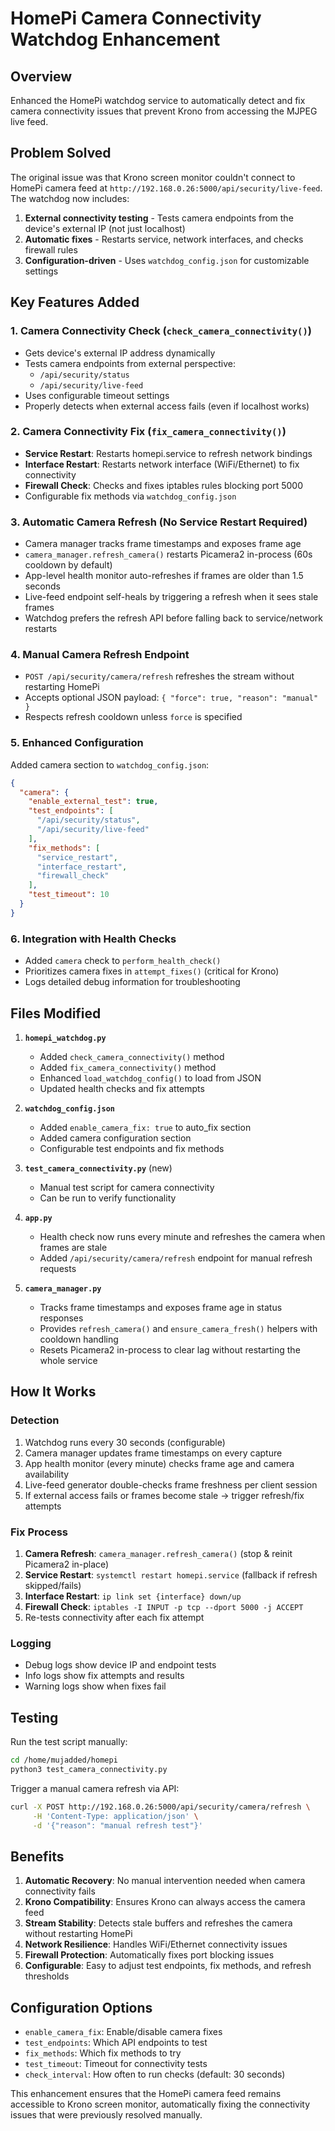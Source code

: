 # HomePi Camera Connectivity Watchdog Enhancement

## Overview

Enhanced the HomePi watchdog service to automatically detect and fix camera connectivity issues that prevent Krono from accessing the MJPEG live feed.

## Problem Solved

The original issue was that Krono screen monitor couldn't connect to HomePi camera feed at `http://192.168.0.26:5000/api/security/live-feed`. The watchdog now includes:

1. **External connectivity testing** - Tests camera endpoints from the device's external IP (not just localhost)
2. **Automatic fixes** - Restarts service, network interfaces, and checks firewall rules
3. **Configuration-driven** - Uses `watchdog_config.json` for customizable settings

## Key Features Added

### 1. Camera Connectivity Check (`check_camera_connectivity()`)
- Gets device's external IP address dynamically
- Tests camera endpoints from external perspective:
  - `/api/security/status`
  - `/api/security/live-feed`
- Uses configurable timeout settings
- Properly detects when external access fails (even if localhost works)

### 2. Camera Connectivity Fix (`fix_camera_connectivity()`)
- **Service Restart**: Restarts homepi.service to refresh network bindings
- **Interface Restart**: Restarts network interface (WiFi/Ethernet) to fix connectivity
- **Firewall Check**: Checks and fixes iptables rules blocking port 5000
- Configurable fix methods via `watchdog_config.json`

### 3. Automatic Camera Refresh (No Service Restart Required)
- Camera manager tracks frame timestamps and exposes frame age
- `camera_manager.refresh_camera()` restarts Picamera2 in-process (60s cooldown by default)
- App-level health monitor auto-refreshes if frames are older than 1.5 seconds
- Live-feed endpoint self-heals by triggering a refresh when it sees stale frames
- Watchdog prefers the refresh API before falling back to service/network restarts

### 4. Manual Camera Refresh Endpoint
- `POST /api/security/camera/refresh` refreshes the stream without restarting HomePi
- Accepts optional JSON payload: `{ "force": true, "reason": "manual" }`
- Respects refresh cooldown unless `force` is specified

### 5. Enhanced Configuration
Added camera section to `watchdog_config.json`:
```json
{
  "camera": {
    "enable_external_test": true,
    "test_endpoints": [
      "/api/security/status",
      "/api/security/live-feed"
    ],
    "fix_methods": [
      "service_restart",
      "interface_restart", 
      "firewall_check"
    ],
    "test_timeout": 10
  }
}
```

### 6. Integration with Health Checks
- Added `camera` check to `perform_health_check()`
- Prioritizes camera fixes in `attempt_fixes()` (critical for Krono)
- Logs detailed debug information for troubleshooting

## Files Modified

1. **`homepi_watchdog.py`**
   - Added `check_camera_connectivity()` method
   - Added `fix_camera_connectivity()` method
   - Enhanced `load_watchdog_config()` to load from JSON
   - Updated health checks and fix attempts

2. **`watchdog_config.json`**
   - Added `enable_camera_fix: true` to auto_fix section
   - Added camera configuration section
   - Configurable test endpoints and fix methods

3. **`test_camera_connectivity.py`** (new)
   - Manual test script for camera connectivity
   - Can be run to verify functionality

4. **`app.py`**
   - Health check now runs every minute and refreshes the camera when frames are stale
   - Added `/api/security/camera/refresh` endpoint for manual refresh requests

5. **`camera_manager.py`**
   - Tracks frame timestamps and exposes frame age in status responses
    - Provides `refresh_camera()` and `ensure_camera_fresh()` helpers with cooldown handling
    - Resets Picamera2 in-process to clear lag without restarting the whole service

## How It Works

### Detection
1. Watchdog runs every 30 seconds (configurable)
2. Camera manager updates frame timestamps on every capture
3. App health monitor (every minute) checks frame age and camera availability
4. Live-feed generator double-checks frame freshness per client session
5. If external access fails or frames become stale → trigger refresh/fix attempts

### Fix Process
1. **Camera Refresh**: `camera_manager.refresh_camera()` (stop & reinit Picamera2 in-place)
2. **Service Restart**: `systemctl restart homepi.service` (fallback if refresh skipped/fails)
3. **Interface Restart**: `ip link set {interface} down/up`
4. **Firewall Check**: `iptables -I INPUT -p tcp --dport 5000 -j ACCEPT`
5. Re-tests connectivity after each fix attempt

### Logging
- Debug logs show device IP and endpoint tests
- Info logs show fix attempts and results
- Warning logs show when fixes fail

## Testing

Run the test script manually:
```bash
cd /home/mujadded/homepi
python3 test_camera_connectivity.py
```

Trigger a manual camera refresh via API:
```bash
curl -X POST http://192.168.0.26:5000/api/security/camera/refresh \
     -H 'Content-Type: application/json' \
     -d '{"reason": "manual refresh test"}'
```

## Benefits

1. **Automatic Recovery**: No manual intervention needed when camera connectivity fails
2. **Krono Compatibility**: Ensures Krono can always access the camera feed
3. **Stream Stability**: Detects stale buffers and refreshes the camera without restarting HomePi
4. **Network Resilience**: Handles WiFi/Ethernet connectivity issues
5. **Firewall Protection**: Automatically fixes port blocking issues
6. **Configurable**: Easy to adjust test endpoints, fix methods, and refresh thresholds

## Configuration Options

- `enable_camera_fix`: Enable/disable camera fixes
- `test_endpoints`: Which API endpoints to test
- `fix_methods`: Which fix methods to try
- `test_timeout`: Timeout for connectivity tests
- `check_interval`: How often to run checks (default: 30 seconds)

This enhancement ensures that the HomePi camera feed remains accessible to Krono screen monitor, automatically fixing the connectivity issues that were previously resolved manually.
